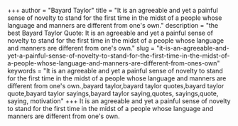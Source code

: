 +++
author = "Bayard Taylor"
title = "It is an agreeable and yet a painful sense of novelty to stand for the first time in the midst of a people whose language and manners are different from one's own."
description = "the best Bayard Taylor Quote: It is an agreeable and yet a painful sense of novelty to stand for the first time in the midst of a people whose language and manners are different from one's own."
slug = "it-is-an-agreeable-and-yet-a-painful-sense-of-novelty-to-stand-for-the-first-time-in-the-midst-of-a-people-whose-language-and-manners-are-different-from-ones-own"
keywords = "It is an agreeable and yet a painful sense of novelty to stand for the first time in the midst of a people whose language and manners are different from one's own.,bayard taylor,bayard taylor quotes,bayard taylor quote,bayard taylor sayings,bayard taylor saying,quotes, sayings,quote, saying, motivation"
+++
It is an agreeable and yet a painful sense of novelty to stand for the first time in the midst of a people whose language and manners are different from one's own.
